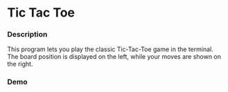 # Tic Tac Toe



### Description

This program lets you play the classic Tic-Tac-Toe game in the terminal. The board position is displayed on the left, while your moves are shown on the right.

### Demo